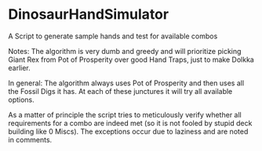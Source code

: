 # DinosaurHandSimulator
A Script to generate sample hands and test for available combos

Notes: The algorithm is very dumb and greedy and will prioritize picking Giant Rex from Pot of Prosperity over good Hand Traps, just to make Dolkka earlier.

In general: The algorithm always uses Pot of Prosperity and then uses all the Fossil Digs it has. At each of these junctures it will try all available options.

As a matter of principle the script tries to meticulously verify whether all requirements for a combo are indeed met (so it is not fooled by stupid deck building like 0 Miscs). The exceptions occur due to laziness and are noted in comments.
